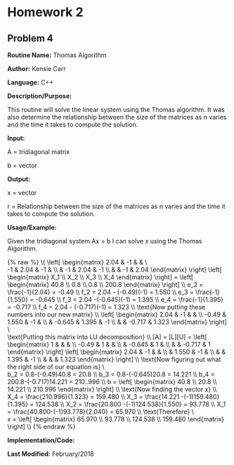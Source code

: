 # Homework 2
## Problem 4
**Routine Name:**           Thomas Algorithm

**Author:** Kensie Carr

**Language:** C++

**Description/Purpose:** 

This routine will solve the linear system using the Thomas algorithm. It was also determine the relationship between the size of the matrices as n varies and the time it takes to compute the solution.

**Input:**

A = tridiagonal matrix

b = vector

**Output:** 

x = vector

r = Relationship between the size of the matrices as n varies and the time it takes to compute the solution.


**Usage/Example:**


Given the tridiagonal system Ax = b I can solve x using the Thomas Algorithm.

{% raw %}
\\( 
    \left[ \begin{matrix} 
    2.04 & -1 &  &  \\\
    -1 & 2.04 & -1 &  \\\ 
     & -1 & 2.04 & -1 \\\ 
     &  & -1 & 2.04
     \end{matrix} \right]
     \left[ \begin{matrix} X_1 \\\ X_2 \\\ X_3 \\\ X_4 \end{matrix} \right]
     = \left[ \begin{matrix} 40.8 \\\ 0.8 \\\ 0.8 \\\ 200.8 \end{matrix} \right] \\\ 
     e_2 = \frac{-1}{2.04} = -0.49 \\\ 
     f_2 = 2.04 - (-0.49)(-1) = 1.550 \\\ 
     e_3 = \frac{-1}{1.550} = -0.645 \\\ 
     f_3 = 2.04 -(-0.645)(-1) = 1.395 \\\ 
     e_4 = \frac{-1}{1.395} = -0.717 \\\ 
     f_4 = 2.04 - (-0.717)(-1) = 1.323 \\\ 
      \text{Now putting these numbers into our new matrix} \\\ 
     \left[ \begin{matrix} 2.04 & -1 & & \\\ 
     -0.49 & 1.550 & -1 & \\\ 
     & -0.645 & 1.395 & -1 \\\ 
     & & -0.717 & 1.323
      \end{matrix} \right] \\\
    \text{Putting this matrix into LU decomposition} \\\ 
    [A] = [L][U] =
    \left[ \begin{matrix}
      1 & & & \\\ 
     -0.49 & 1 & & \\\ 
     & -0.645 & 1 & \\\ 
     & & -0.717 & 1
    \end{matrix} \right]
    \left[ \begin{matrix} 
      2.04 & -1 & & \\\ 
      & 1.550 & -1 & \\\ 
      & & 1.395 & -1 \\\ 
      & & & 1.323
    \end{matrix} \right] \\\ 
    \text{Now figuring out what the right side of our equation is} \\\
    b_2 = 0.8-(-0.49)40.8 = 20.8 \\\ 
    b_3 = 0.8-(-0.645)20.8 = 14.221 \\\ 
    b_4 = 200.8-(-0.717)14.221 = 210..996 \\\ 
    b = \left[ \begin{matrix} 40.8 \\\ 20.8 \\\ 14.221 \\\ 210.996 \end{matrix} \right] \\\ 
    \text{Now finding the vector x} \\\ 
    X_4 = \frac{210.996}{1.323} = 159.480 \\\ 
    X_3 = \frac{14.221 -(-1)159.480}{1.395} = 124.538 \\\ 
    X_2 = \frac{20.800 -(-1)124.538}{1.550} = 93.778 \\\ 
    X_1 = \frac{40.800-(-1)93.778}{2.040} = 65.970 \\\ 
    \text{Therefore} \\\
    x = \left[ \begin{matrix} 65.970 \\\ 93.778 \\\ 124.538 \\\  159.480 \end{matrix} \right]
      \\) 
{% endraw %}

**Implementation/Code:** 

**Last Modified:** February/2018